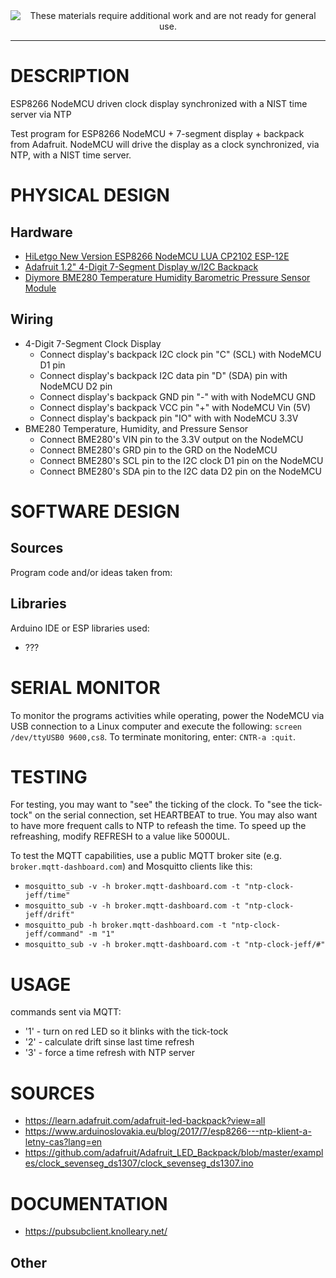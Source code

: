 <!--
Maintainer:   jeffskinnerbox@yahoo.com / www.jeffskinnerbox.me
Version:      0.4.0
-->


<div align="center">
<img src="http://www.foxbyrd.com/wp-content/uploads/2018/02/file-4.jpg" title="These materials require additional work and are not ready for general use." align="center">
</div>


---

# DESCRIPTION
ESP8266 NodeMCU driven clock display synchronized with a NIST time server via NTP

Test program for ESP8266 NodeMCU + 7-segment display + backpack from Adafruit.
NodeMCU will drive the display as a clock synchronized, via NTP, with a NIST time server.

# PHYSICAL DESIGN
## Hardware
* [HiLetgo New Version ESP8266 NodeMCU LUA CP2102 ESP-12E](https://www.amazon.com/gp/product/B010O1G1ES)
* [Adafruit 1.2" 4-Digit 7-Segment Display w/I2C Backpack](https://www.adafruit.com/product/1270)
* [Diymore BME280 Temperature Humidity Barometric Pressure Sensor Module](https://www.amazon.com/gp/product/B01LETIESU/)

## Wiring
* 4-Digit 7-Segment Clock Display
    * Connect display's backpack I2C clock pin "C" (SCL) with NodeMCU D1 pin
    * Connect display's backpack I2C data pin "D" (SDA) pin with NodeMCU D2 pin
    * Connect display's backpack GND pin "-" with with NodeMCU GND
    * Connect display's backpack VCC pin "+" with NodeMCU Vin (5V)
    * Connect display's backpack pin "IO" with with NodeMCU 3.3V
* BME280 Temperature, Humidity, and Pressure Sensor
    * Connect BME280's VIN pin to the 3.3V output on the NodeMCU
    * Connect BME280's GRD pin to the GRD on the NodeMCU
    * Connect BME280's SCL pin to the I2C clock D1 pin on the NodeMCU
    * Connect BME280's SDA pin to the I2C data D2 pin on the NodeMCU

# SOFTWARE DESIGN
## Sources
Program code and/or ideas taken from:

## Libraries
Arduino IDE or ESP libraries used:

* ???

# SERIAL MONITOR
To monitor the programs activities while operating, power the NodeMCU via
USB connection to a Linux computer and execute the following: `screen /dev/ttyUSB0 9600,cs8`.
To terminate monitoring, enter: `CNTR-a :quit`.

# TESTING
For testing, you may want to "see" the ticking of the clock.  To "see the tick-tock"
on the serial connection, set HEARTBEAT to true.  You may also want to have more
frequent calls to NTP to refeash the time.  To speed up the refreashing, modify REFRESH
to a value like 5000UL.

To test the MQTT capabilities, use a public MQTT broker site
(e.g. `broker.mqtt-dashboard.com`)
and Mosquitto clients like this:

* `mosquitto_sub -v -h broker.mqtt-dashboard.com -t "ntp-clock-jeff/time"`
* `mosquitto_sub -v -h broker.mqtt-dashboard.com -t "ntp-clock-jeff/drift"`
* `mosquitto_pub -h broker.mqtt-dashboard.com -t "ntp-clock-jeff/command" -m "1"`
* `mosquitto_sub -v -h broker.mqtt-dashboard.com -t "ntp-clock-jeff/#"`

# USAGE
commands sent via MQTT:

* '1' - turn on red LED so it blinks with the tick-tock
* '2' - calculate drift sinse last time refresh
* '3' - force a time refresh with NTP server

# SOURCES
* https://learn.adafruit.com/adafruit-led-backpack?view=all
* https://www.arduinoslovakia.eu/blog/2017/7/esp8266---ntp-klient-a-letny-cas?lang=en
* https://github.com/adafruit/Adafruit_LED_Backpack/blob/master/examples/clock_sevenseg_ds1307/clock_sevenseg_ds1307.ino

# DOCUMENTATION
* https://pubsubclient.knolleary.net/

## Other


